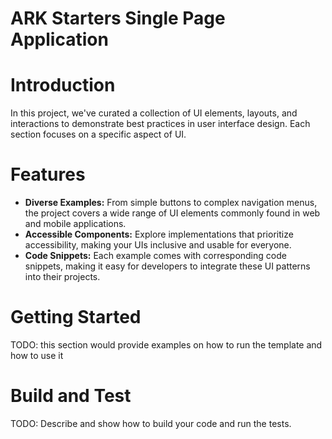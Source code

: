 # ARK Starters Single Page Application

# Introduction

In this project, we've curated a collection of UI elements, layouts, and interactions to demonstrate best practices in user interface design. Each section focuses on a specific aspect of UI.

# Features

- **Diverse Examples:** From simple buttons to complex navigation menus, the project covers a wide range of UI elements commonly found in web and mobile applications.
- **Accessible Components:** Explore implementations that prioritize accessibility, making your UIs inclusive and usable for everyone.
- **Code Snippets:** Each example comes with corresponding code snippets, making it easy for developers to integrate these UI patterns into their projects.

# Getting Started

TODO: this section would provide examples on how to run the template and how to use it

# Build and Test

TODO: Describe and show how to build your code and run the tests.
